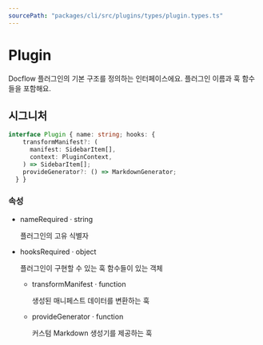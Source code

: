 ```yaml
---
sourcePath: "packages/cli/src/plugins/types/plugin.types.ts"
---
```


# Plugin

 
Docflow 플러그인의 기본 구조를 정의하는 인터페이스에요. 플러그인 이름과 훅 함수들을 포함해요.


## 시그니처

```typescript
interface Plugin { name: string; hooks: {
    transformManifest?: (
      manifest: SidebarItem[],
      context: PluginContext,
    ) => SidebarItem[];
    provideGenerator?: () => MarkdownGenerator;
  } }
```

### 속성

<ul class="post-parameters-ul">
  <li class="post-parameters-li post-parameters-li-root">
    <span class="post-parameters--name">name</span><span class="post-parameters--required">Required</span> · <span class="post-parameters--type">string</span>
    <br/>
    <p class="post-parameters--description">플러그인의 고유 식별자</p>
  </li>
  <li class="post-parameters-li post-parameters-li-root">
    <span class="post-parameters--name">hooks</span><span class="post-parameters--required">Required</span> · <span class="post-parameters--type">object</span>
    <br/>
    <p class="post-parameters--description">플러그인이 구현할 수 있는 훅 함수들이 있는 객체</p>
    <ul class="post-parameters-ul">
  <li class="post-parameters-li ">
    <span class="post-parameters--name">transformManifest</span> · <span class="post-parameters--type">function</span>
    <br/>
    <p class="post-parameters--description">생성된 매니페스트 데이터를 변환하는 훅</p>
  </li>
  <li class="post-parameters-li ">
    <span class="post-parameters--name">provideGenerator</span> · <span class="post-parameters--type">function</span>
    <br/>
    <p class="post-parameters--description">커스텀 Markdown 생성기를 제공하는 훅</p>
  </li>
    </ul>
  </li>
</ul>
